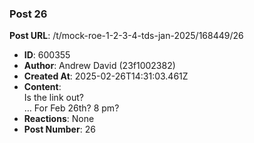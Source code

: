 ### Post 26
**Post URL**: /t/mock-roe-1-2-3-4-tds-jan-2025/168449/26
- **ID**: 600355
- **Author**: Andrew David (23f1002382)
- **Created At**: 2025-02-26T14:31:03.461Z
- **Content**:  
  Is the link out?<br>
… For Feb 26th? 8 pm?
- **Reactions**: None
- **Post Number**: 26

